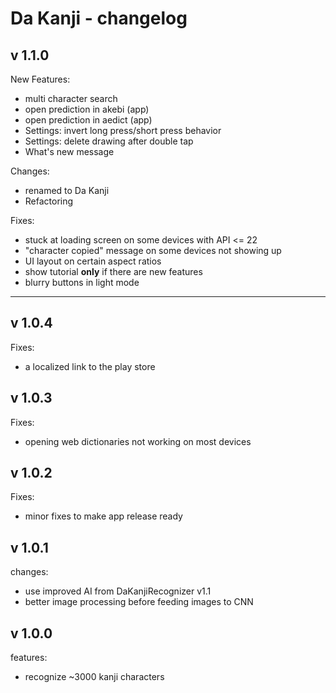 
# Da Kanji - changelog


## v 1.1.0
New Features:
- multi character search
- open prediction in akebi (app)
- open prediction in aedict (app)
- Settings: invert long press/short press behavior
- Settings: delete drawing after double tap
- What's new message

Changes:
- renamed to Da Kanji
- Refactoring

Fixes:
- stuck at loading screen on some devices with API <= 22
- "character copied" message on some devices not showing up 
- UI layout on certain aspect ratios
- show tutorial **only** if there are new features
- blurry buttons in light mode

-------------------------------------------------------------------------
## v 1.0.4
Fixes:
- a localized link to the play store

## v 1.0.3
Fixes:
- opening web dictionaries not working on most devices

## v 1.0.2
Fixes:
- minor fixes to make app release ready

## v 1.0.1
changes:

- use improved AI from DaKanjiRecognizer v1.1
- better image processing before feeding images to CNN

## v 1.0.0

features:
- recognize ~3000 kanji characters